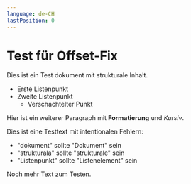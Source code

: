 ```yaml
---
language: de-CH
lastPosition: 0
---
```


# Test für Offset-Fix

Dies ist ein Test dokument mit strukturale Inhalt.

- Erste Listenpunkt
- Zweite Listenpunkt
  - Verschachtelter Punkt

Hier ist ein weiterer Paragraph mit **Formatierung** und *Kursiv*.

Dies ist eine Testtext mit intentionalen Fehlern:
- "dokument" sollte "Dokument" sein
- "strukturala" sollte "strukturale" sein
- "Listenpunkt" sollte "Listenelement" sein

Noch mehr Text zum Testen.
